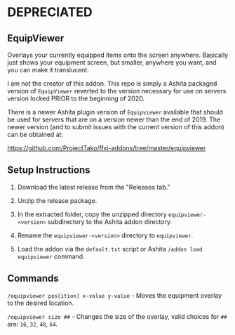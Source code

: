 # DEPRECIATED

## EquipViewer

Overlays your currently equipped items onto the screen anywhere. Basically just shows your equipment screen, but smaller, anywhere you want, and you can make it translucent. 

I am not the creator of this addon.  This repo is simply a Ashita packaged version of `EquipViewer` reverted to the version necessary for use on servers version locked PRIOR to the beginning of 2020.

There is a newer Ashita plugin version of `Equipviewer` available that should be used for servers that are on a version newer than the end of 2019. The newer version (and to submit issues with the current version of this addon) can be obtained at:

https://github.com/ProjectTako/ffxi-addons/tree/master/equipviewer


## Setup Instructions

1. Download the latest release from the "Releases tab."

2. Unzip the release package.

3. In the extracted folder, copy the unzipped directory `equipviewer-<version>` subdirectory to the Ashita addon directory.

4. Rename the `equipviewer-<version>` directory to `equipviewer`.

5. Load the addon via the `default.txt` script or Ashita `/addon load equipviewer` command.


## Commands

`/equipviewer pos[ition] x-value y-value` - Moves the equipment overlay to the desired location.

`/equipviewer size ##` - Changes the size of the overlay, valid choices for `##` are: `16`, `32`, `48`, `64`.
